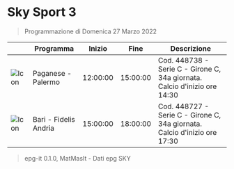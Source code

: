 # Sky Sport 3
> Programmazione di Domenica 27 Marzo 2022

||Programma|Inizio|Fine|Descrizione|
|---|---|---|---|---|
|![Icon](https://guidatv.sky.it/uuid/f358daaf-0961-4c31-a89a-e188b7029b35/cover?md5ChecksumParam=756622898eccbe8042b95ae32d5b2ba4)|Paganese - Palermo|12:00:00|15:00:00|Cod. 448738 - Serie C - Girone C, 34a giornata. Calcio d&#039;inizio ore 14:30
|![Icon](https://guidatv.sky.it/uuid/577205a5-40f3-415c-afd3-4ebd4f2d41e8/cover?md5ChecksumParam=96c1781ed10eee2168fa76bca5a50828)|Bari - Fidelis Andria|15:00:00|18:00:00|Cod. 448727 - Serie C - Girone C, 34a giornata. Calcio d&#039;inizio ore 17:30



 > epg-it 0.1.0, MatMasIt - Dati epg SKY